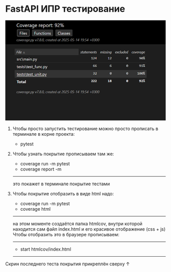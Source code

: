 # FastAPI ИПР тестирование
![alt text](https://github.com/Neckser/FastAPI_tests/blob/main/htmlcov/%D0%9F%D0%BE%D0%BA%D1%80%D1%8B%D1%82%D0%B8%D0%B5%20%D1%82%D0%B5%D1%81%D1%82%D0%B0%D0%BC%D0%B8.png)

1) Чтобы просто запустить тестирование можно просто прописать в терминале в корне проекта:
   * pytest
2) Чтобы узнать покрытие прописываем там же:
   * coverage run -m pytest
   * coverage report -m
   
   ---------------
   
   это покажет в терминале покрытие тестами

4) Чтобы покрытие отобразить в виде html надо:
   * coverage run -m pytest
   * coverage html
   
   ---------------
   
   на этом моменте создаётся папка htmlcov, внутри которой находится сам файл index.html и его красивое отображение (css + js)
   Чтобы отобразить это в браузере прописываем:
   
   ---------------

   * start htmlcov/index.html
   ---------------
Скрин последнего теста покрытия прикреплён сверху ↑ 
